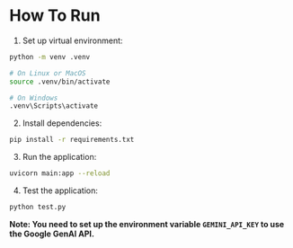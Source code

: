 # How To Run

1. Set up virtual environment:
```bash
python -m venv .venv

# On Linux or MacOS
source .venv/bin/activate

# On Windows
.venv\Scripts\activate
```

2. Install dependencies:
```bash
pip install -r requirements.txt
```

3. Run the application:
```bash
uvicorn main:app --reload
```

4. Test the application:
```bash
python test.py
```

**Note: You need to set up the environment variable `GEMINI_API_KEY` to use the Google GenAI API.**